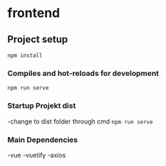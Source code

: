 # frontend

## Project setup
```
npm install
```

### Compiles and hot-reloads for development
```
npm run serve
```

### Startup Projekt dist
-change to dist folder through cmd
```npm run serve```

### Main Dependencies

-vue
-vuetify
-axios
